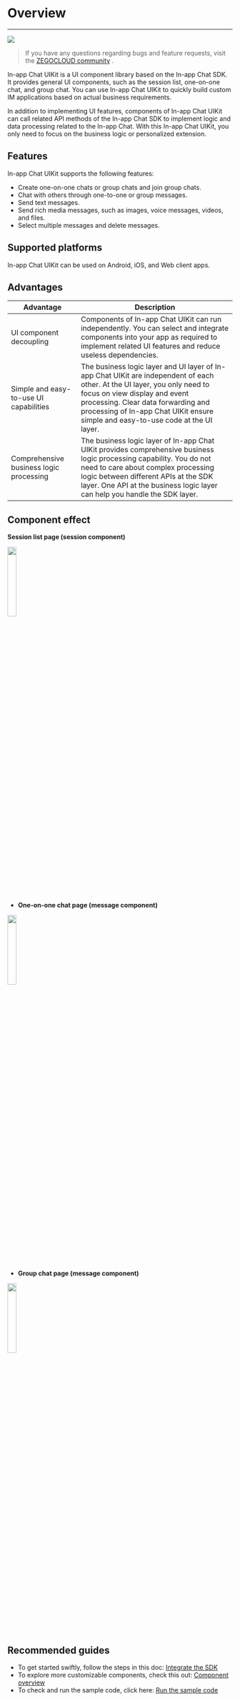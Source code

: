 # Overview

---

[![](https://img.shields.io/badge/chat-on%20discord-7289da.svg)](https://discord.gg/EtNRATttyp)

> If you have any questions regarding bugs and feature requests, visit the [ZEGOCLOUD community](https://discord.gg/EtNRATttyp) .

In-app Chat UIKit is a UI component library based on the In-app Chat SDK. It provides general UI components, such as the session list, one-on-one chat, and group chat. You can use In-app Chat UIKit to quickly build custom IM applications based on actual business requirements.

In addition to implementing UI features, components of In-app Chat UIKit can call related API methods of the In-app Chat SDK to implement logic and data processing related to the In-app Chat. With this In-app Chat UIKit, you only need to focus on the business logic or personalized extension.

## Features

In-app Chat UIKit supports the following features:

- Create one-on-one chats or group chats and join group chats.
- Chat with others through one-to-one or group messages.
- Send text messages.
- Send rich media messages, such as images, voice messages, videos, and files.
- Select multiple messages and delete messages.

## Supported platforms

In-app Chat UIKit can be used on Android, iOS, and Web client apps.

## Advantages

| Advantage                               | Description                                                                                                                                                                                                                                                                           |
| --------------------------------------- | ------------------------------------------------------------------------------------------------------------------------------------------------------------------------------------------------------------------------------------------------------------------------------------- |
| UI component decoupling                 | Components of In-app Chat UIKit can run independently. You can select and integrate components into your app as required to implement related UI features and reduce useless dependencies.                                                                                            |
| Simple and easy-to-use UI capabilities  | The business logic layer and UI layer of In-app Chat UIKit are independent of each other. At the UI layer, you only need to focus on view display and event processing. Clear data forwarding and processing of In-app Chat UIKit ensure simple and easy-to-use code at the UI layer. |
| Comprehensive business logic processing | The business logic layer of In-app Chat UIKit provides comprehensive business logic processing capability. You do not need to care about complex processing logic between different APIs at the SDK layer. One API at the business logic layer can help you handle the SDK layer.     |

## Component effect

**Session list page (session component)**

<img src="https://storage.zego.im/sdk-doc/Pics/ZIMKit/ZIMLKit_image1_EN.png" width="20%">

- **One-on-one chat page (message component)**

<img src="https://storage.zego.im/sdk-doc/Pics/ZIMKit/ZIMLKit_image2_EN.png" width="20%">

- **Group chat page (message component)**

<img src="https://storage.zego.im/sdk-doc/Pics/ZIMKit/ZIMLKit_image3_EN.png" width="20%">

## Recommended guides

- To get started swiftly, follow the steps in this doc: [Integrate the SDK](https://docs.zegocloud.com/article/14665)
- To explore more customizable components, check this out: [Component overview](https://docs.zegocloud.com/article/14668)
- To check and run the sample code, click here: [Run the sample code](https://docs.zegocloud.com/article/14983)
